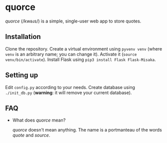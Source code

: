# quorce

*quorce* (/kwəɹs/) is a simple, single-user web app to store quotes.

## Installation

Clone the repository. Create a virtual environment using `pyvenv venv` (where `venv` is an arbitrary name; you can change it). Activate it (`source venv/bin/activate`). Install Flask using `pip3 install Flask Flask-Misaka`.

## Setting up

Edit `config.py` according to your needs. Create database using `./init_db.py` (**warning**: it will remove your current database).

## FAQ

* What does *quorce* mean?

    *quorce* doesn't mean anything. The name is a portmanteau of the words *quote* and *source*.
